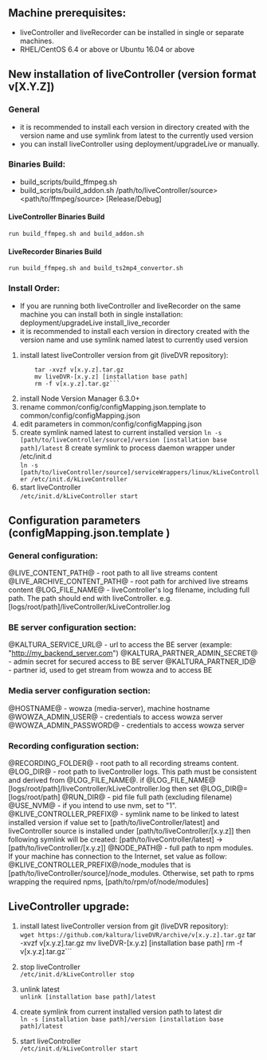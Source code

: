 ## Machine prerequisites: ##
- liveController and liveRecorder can be installed in single or separate machines.
- RHEL/CentOS 6.4 or above or Ubuntu 16.04 or above 

## New installation of liveController (version format v[X.Y.Z]) ##
### General ###
- it is recommended to install each version in directory created with the version name and use symlink from latest to the currently used version
- you can install liveController using deployment/upgradeLive or manually.

### Binaries Build: ###
- build_scripts/build_ffmpeg.sh
- build_scripts/build_addon.sh /path/to/liveController/source> <path/to/ffmpeg/source> [Release/Debug]

#### LiveController Binaries Build
    run build_ffmpeg.sh and build_addon.sh

#### LiveRecorder Binaries Build
    run build_ffmpeg.sh and build_ts2mp4_convertor.sh

### Install Order: ###
* If you are running both liveController and liveRecorder on the same machine you can install both in single installation:
  deployment/upgradeLive <version> install_live_recorder
* it is recommended to install each version in directory created with the version name
 and use symlink named latest to currently used version
1. install latest liveController version from git (liveDVR repository):<br>
    ```wget https://github.com/kaltura/liveDVR/archive/v[x.y.z].tar.gz
        tar -xvzf v[x.y.z].tar.gz
        mv liveDVR-[x.y.z] [installation base path]
        rm -f v[x.y.z].tar.gz```

5. install Node Version Manager 6.3.0+<br>
6. rename common/config/configMapping.json.template to common/config/configMapping.json<br>
7. edit parameters in common/config/configMapping.json<br>
8. create symlink named latest to current installed version
    ```ln -s [path/to/liveController/source]/version [installation base path]/latest```
8 create symlink to process daemon wrapper under /etc/init.d<br>
    ```ln -s [path/to/liveController/source]/serviceWrappers/linux/kLiveController /etc/init.d/kLiveController```
9. start liveController<br>
    ```/etc/init.d/kLiveController start```

###


## Configuration parameters (configMapping.json.template ) ## 

### General configuration: ###
@LIVE_CONTENT_PATH@ - root path to all live streams content
@LIVE_ARCHIVE_CONTENT_PATH@ - root path for archived live streams content
@LOG_FILE_NAME@ - liveController's log filename, including full path. The path should end with liveController.
e.g. [logs/root/path]/liveController/kLiveController.log
### BE server configuration section: ###
@KALTURA_SERVICE_URL@ - url to access the BE server (example:  "http://my_backend_server.com")
@KALTURA_PARTNER_ADMIN_SECRET@ - admin secret for secured access to BE server
@KALTURA_PARTNER_ID@ - partner id, used to get stream from wowza and to access BE
### Media server configuration section: ###
@HOSTNAME@ - wowza (media-server), machine hostname
@WOWZA_ADMIN_USER@ - credentials to access wowza server
@WOWZA_ADMIN_PASSWORD@ - credentials to access wowza server
### Recording configuration section: ###
@RECORDING_FOLDER@ - root path to all recording streams content.
@LOG_DIR@ - root path to liveController logs. This path must be consistent and derived from @LOG_FILE_NAME@.
if @LOG_FILE_NAME@ [logs/root/path]/liveController/kLiveController.log then set @LOG_DIR@=[logs/root/path]
@RUN_DIR@ - pid file full path (excluding filename)
@USE_NVM@ - if you intend to use nvm, set to "1".
@KLIVE_CONTROLLER_PREFIX@ - symlink name to be linked to latest installed version
if value set to [path/to/liveController/latest] and
liveController source is installed under [path/to/liveController/[x.y.z]]
then following symlink will be created:
[path/to/liveController/latest] -> [path/to/liveController/[x.y.z]]
@NODE_PATH@ - full path to npm modules. If your machine has connection to the Internet, set value as follow:
@KLIVE_CONTROLLER_PREFIX@/node_modules that is [path/to/liveController/source]/node_modules.
Otherwise, set path to rpms wrapping the required npms, [path/to/rpm/of/node/modules]
   
   
## LiveController upgrade: ##
1. install latest liveController version from git (liveDVR repository):<br>
    ```wget https://github.com/kaltura/liveDVR/archive/v[x.y.z].tar.gz```
       tar -xvzf v[x.y.z].tar.gz
       mv liveDVR-[x.y.z] [installation base path]
       rm -f v[x.y.z].tar.gz```

5. stop liveController<br>
    ```/etc/init.d/kLiveController stop```
6. unlink latest<br>
    ```unlink [installation base path]/latest```
7. create symlink from current installed version path to latest dir<br>
    ```ln -s [installation base path]/version [installation base path]/latest```
8. start liveController<br>
    ```/etc/init.d/kLiveController start```



